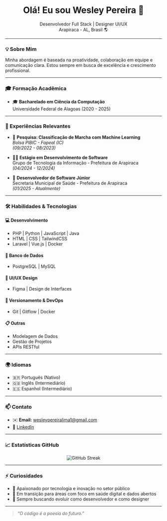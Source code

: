 <h1 align="center">Olá! Eu sou Wesley Pereira 👋</h1>

<p align="center">
  Desenvolvedor Full Stack | Designer UI/UX<br/>
  Arapiraca - AL, Brasil 🌎
</p>

---

### 💡 Sobre Mim

Minha abordagem é baseada na proatividade, colaboração em equipe e comunicação clara. Estou sempre em busca de excelência e crescimento profissional.

---

### 🎓 Formação Acadêmica

- 🎓 **Bacharelado em Ciência da Computação**  
  Universidade Federal de Alagoas (2020 - 2025)

  

  <!--- 🩺 **Curso de Especialização: HL7 FHIR Mastery**  
  Udemy - 2025  
  *Padronização de dados de saúde*-->
---

### 💼 Experiências Relevantes

- 🔬 **Pesquisa: Classificação de Marcha com Machine Learning**  
  *Bolsa PIBIC - Fapeal (IC)*  
  *(09/2022 - 08/2023)*  

- 🧑‍💻 **Estágio em Desenvolvimento de Software**  
  Grupo de Tecnologia da Informação - Prefeitura de Arapiraca  
  *(04/2024 - 12/2024)*

- 🚀 **Desenvolvedor de Software Júnior**  
  Secretaria Municipal de Saúde - Prefeitura de Arapiraca  
  *(01/2025 - Atualmente)*

---

### 🛠️ Habilidades & Tecnologias

#### 💻 Desenvolvimento
- PHP | Python | JavaScript | Java  
- HTML | CSS | TailwindCSS  
- Laravel | Vue.js | Docker

#### 🧠 Banco de Dados
- PostgreSQL | MySQL

#### 🎨 UI/UX Design
- Figma | Design de Interfaces

#### 📂 Versionamento & DevOps
- Git | Gitflow | Docker

#### 📋 Outras
- Modelagem de Dados  
- Gestão de Projetos  
- APIs RESTful

---

### 🌍 Idiomas

- 🇧🇷 Português (Nativo)  
- 🇬🇧 Inglês (Intermediário)  
- 🇪🇸 Espanhol (Intermediário)

---

### 📫 Contato

- ✉️ **Email:** wesleypereiralima1@gmail.com  
- 💼 [LinkedIn](https://www.linkedin.com/in/wesleyplima23) 
<!--- 🌐 [Portfólio (opcional)](https://seusite.com)-->

---

### 📈 Estatísticas GitHub

<p align="center">
  <!--<img src="https://github-readme-stats.vercel.app/api?username=wesleyplima&show_icons=true&theme=radical" alt="Wesley GitHub Stats" />
  <br/>-->
  <img src="https://github-readme-streak-stats.herokuapp.com/?user=wesleyplima&theme=radical" alt="GitHub Streak" />
</p>

---

### ⚡ Curiosidades

- 🚀 Apaixonado por tecnologia e inovação no setor público  
- 💼 Em transição para áreas com foco em saúde digital e dados abertos  
- 🧠 Sempre buscando evoluir como desenvolvedor e como designer

---

> *“O código é a poesia do futuro.”*
